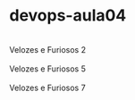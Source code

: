 # devops-aula04
<br>Velozes e Furiosos 2</br>
<br>Velozes e Furiosos 5</br>
<br>Velozes e Furiosos 7</br>
